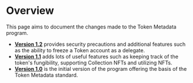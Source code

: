 # Overview

This page aims to document the changes made to the Token Metadata program.

- **[Version 1.2](https://github.com/metaplex-foundation/metaplex-program-library/discussions/178)** provides security precautions and additional features such as the ability to freeze a Token account as a delegate.
- **[Version 1.1](./v1.1)** adds lots of useful features such as keeping track of the token's fungibility, supporting Collection NFTs and utilizing NFTs.
- **[Version 1.0](./v1.0)** is the initial version of the program offering the basis of the Token Metadata standard.

